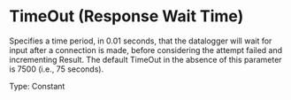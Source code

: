 # TimeOut (Response Wait Time)

Specifies a time period, in 0.01 seconds, that the datalogger will wait for input after a connection is made, before considering the attempt failed and incrementing Result. The default TimeOut in the absence of this parameter is 7500 (i.e., 75 seconds).

Type: Constant
